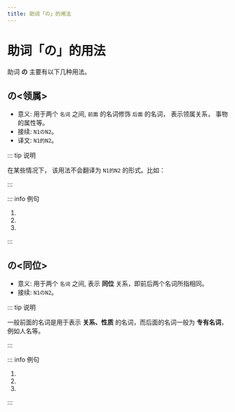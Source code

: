 ```yaml
---
title: 助词「の」的用法
---
```


# 助词「の」的用法

助词 **の** 主要有以下几种用法。

## の<领属>

- 意义: 用于两个 `名词` 之间, `前面` 的名词修饰 `后面` 的名词， 表示领属关系， 事物的属性等。
- 接续: `N1のN2`。
- 译文: `N1的N2`。

::: tip 说明

在某些情况下， 该用法不会翻译为 `N1的N2` 的形式。比如：

<grammer-content sentence="[日本語/にほんご]の[本/ほん]。" trans='日语书。' />

:::

::: info 例句

1. <grammer-content sentence="あ、[日本/にほん]**の**[方/かた]ですか。" trans='啊，是日本人吗？' />
2. <grammer-content sentence="[鈴木/すずき]さんは[京華/きょうか][大学/だいがく]**の**[学生/がくせい]です。" trans='铃木是京华大学的学生。' />
3. <grammer-content sentence="[高橋/たかはし]さんは[鈴木/すずき]さん**の**[彼女/かのじょ]ではありません。" trans='高桥不是铃木的女朋友。' />

:::

## の<同位>

- 意义: 用于两个 `名词` 之间, 表示 **同位** 关系，即前后两个名词所指相同。
- 接续: `N1のN2`。

::: tip 说明

一般前面的名词是用于表示 **关系、性质** 的名词，而后面的名词一般为 **专有名词**，例如人名等。

:::

::: info 例句

1. <grammer-content sentence="[私/わたし]は[学長/がくちょう]**の**[高橋/たかはし][美穂/みほ]と[申/もう]します。" trans='我是大学校长高桥美穗。' />
2. <grammer-content sentence="こちらは[友達/ともだち]**の**[王/おう]さんです。" trans='这位是我的朋友小王。' />
3. <grammer-content sentence="こちらはの[後輩/こうはい]**の**[高橋/たかはし]さんです。" trans='这位是学妹高桥。' />

:::
